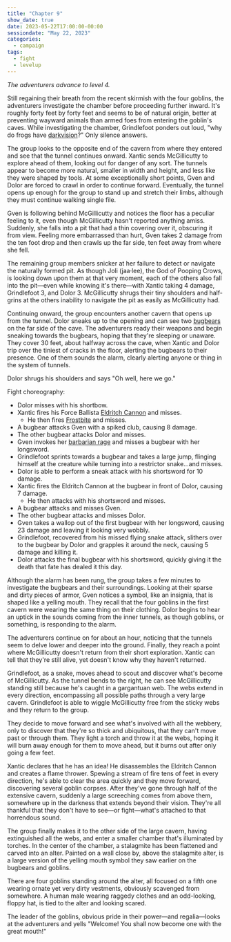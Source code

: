 ```yaml
---
title: "Chapter 9"
show_date: true
date: 2023-05-22T17:00:00-00:00
sessiondate: "May 22, 2023"
categories:
  - campaign
tags:
  - fight
  - levelup
---
```








_The adventurers advance to level 4._


Still regaining their breath from the recent skirmish with the four goblins, the adventurers
investigate the chamber before proceeding further inward. It's roughly forty feet by forty feet
and seems to be of natural origin, better at preventing wayward animals than armed foes from
entering the goblin's caves. While investigating the chamber, Grindlefoot ponders out loud,
"why do frogs have [darkvision](https://roleplayersrespite.com/darkvision-5e)?" Only silence
answers.

The group looks to the opposite end of the cavern from where they entered and see that the tunnel
continues onward. Xantic sends McGillicutty to explore ahead of them, looking out for danger
of any sort. The tunnels appear to become more natural, smaller in width and height, and less
like they were shaped by tools. At some exceptionally short points, Gven and Dolor are forced to
crawl in order to continue forward. Eventually, the tunnel opens up enough for the group to
stand up and stretch their limbs, although they must continue walking single file.

Gven is following behind McGillicutty and notices the floor has a peculiar feeling to it, even
though McGillicutty hasn't reported anything amiss. Suddenly, she falls into a pit that had a
thin covering over it, obscuring it from view. Feeling more embarrassed than hurt, Gven takes
2 damage from the ten foot drop and then crawls up the far side, ten feet away from where she
fell.

The remaining group members snicker at her failure to detect or navigate the naturally formed
pit. As though Joli (jaa·lee), the God of Pooping Crows, is looking down upon them at that
very moment, each of the others also fall into the pit—even while knowing it's there—with
Xantic taking 4 damage, Grindlefoot 3, and Dolor 3. McGillicutty shrugs their tiny shoulders
and half-grins at the others inability to navigate the pit as easily as McGillicutty had.

Continuing onward, the group encounters another cavern that opens up from the tunnel. Dolor
sneaks up to the opening and can see two [bugbears](https://www.dndbeyond.com/monsters/16817-bugbear)
on the far side of the cave. The adventurers ready their weapons and begin sneaking towards
the bugbears, hoping that they're sleeping or unaware. They cover 30 feet, about halfway across
the cave, when Xantic and Dolor trip over the tiniest of cracks in the floor, alerting
the bugbears to their presence. One of them sounds the alarm, clearly alerting anyone or thing
in the system of tunnels.

Dolor shrugs his shoulders and says "Oh well, here we go."

Fight choreography:
*   Dolor misses with his shortbow.
*   Xantic fires his Force Ballista [Eldritch Cannon](http://dnd5e.wikidot.com/artificer:artillerist#toc2)
    and misses.
    *   He then fires [Frostbite](https://www.dndbeyond.com/spells/frostbite) and misses.
*   A bugbear attacks Gven with a spiked club, causing 8 damage.
*   The other bugbear attacks Dolor and misses.
*   Gven invokes her [barbarian rage](https://www.thegamer.com/dungeons-dragons-dnd-barbarian-rage-explained-guide/)
    and misses a bugbear with her longsword.
*   Grindlefoot sprints towards a bugbear and takes a large jump, flinging himself at
    the creature while turning into a restrictor snake...and misses.
*   Dolor is able to perform a sneak attack with his shortsword for 10 damage.
*   Xantic fires the Eldritch Cannon at the bugbear in front of Dolor, causing 7 damage.
    *   He then attacks with his shortsword and misses.
*   A bugbear attacks and misses Gven.
*   The other bugbear attacks and misses Dolor.
*   Gven takes a wallop out of the first bugbear with her longsword, causing 23 damage and
    leaving it looking very wobbly.
*   Grindlefoot, recovered from his missed flying snake attack, slithers over to the
    bugbear by Dolor and grapples it around the neck, causing 5 damage and killing it.
*   Dolor attacks the final bugbear with his shortsword, quickly giving it the death
    that fate has dealed it this day.

Although the alarm has been rung, the group takes a few minutes to investigate the bugbears
and their surroundings. Looking at their sparse and dirty pieces of armor, Gven notices
a symbol, like an insignia, that is shaped like a yelling mouth. They recall that the four
goblins in the first cavern were wearing the same thing on their clothing. Dolor begins
to hear an uptick in the sounds coming from the inner tunnels, as though goblins, or something,
is responding to the alarm.

The adventurers continue on for about an hour, noticing that the tunnels seem to delve
lower and deeper into the ground. Finally, they reach a point where McGillicutty doesn't
return from their short exploration. Xantic can tell that they're still alive, yet
doesn't know why they haven't returned.

Grindlefoot, as a snake, moves ahead to scout and discover what's become of McGillicutty.
As the tunnel bends to the right, he can see McGillicutty standing still because he's
caught in a gargantuan web. The webs extend in every direction, encompassing all possible
paths through a very large cavern. Grindlefoot is able to wiggle McGillicutty free from
the sticky webs and they return to the group.

They decide to move forward and see what's involved with all the webbery, only to
discover that they're so thick and ubiquitous, that they can't move past or through them.
They light a torch and throw it at the webs, hoping it will burn away enough for them
to move ahead, but it burns out after only going a few feet.

Xantic declares that he has an idea! He disassembles the Eldritch Cannon and creates
a flame thrower. Spewing a stream of fire tens of feet in every direction, he's able
to clear the area quickly and they move forward, discovering several goblin corpses.
After they've gone through half of the extensive cavern, suddenly a large screeching
comes from above them, somewhere up in the darkness that extends beyond their vision.
They're all thankful that they don't have to see—or fight—what's attached to that
horrendous sound.

The group finally makes it to the other side of the large cavern, having extinguished
all the webs, and enter a smaller chamber that's illuminated by torches. In the center
of the chamber, a stalagmite has been flattened and carved into an alter. Painted on
a wall close by, above the stalagmite alter, is a large version of the yelling mouth
symbol they saw earlier on the bugbears and goblins.

There are four goblins standing around the alter, all focused on a fifth one wearing
ornate yet very dirty vestments, obviously scavenged from somewhere. A human male
wearing raggedy clothes and an odd-looking, floppy hat, is tied to the alter and
looking scared.

The leader of the goblins, obvious pride in their power—and regalia—looks at the
adventurers and yells "Welcome! You shall now become one with the great mouth!"
